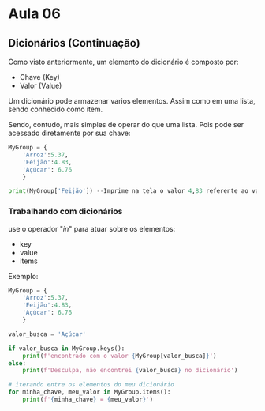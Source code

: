 # Aula 06

## Dicionários (Continuação)
Como visto anteriormente, um elemento do dicionário é composto por:
* Chave (Key)
* Valor (Value)

Um dicionário pode armazenar varios elementos. Assim como em uma lista, sendo conhecido como item.

Sendo, contudo, mais simples de operar do que uma lista. Pois pode ser acessado diretamente por sua chave:

```python
MyGroup = {
    'Arroz':5.37,
    'Feijão':4.83,
    'Açúcar': 6.76
    }

print(MyGroup['Feijão']) --Imprime na tela o valor 4,83 referente ao valor do item Feijão.    
```

### Trabalhando com dicionários
use o operador "_*in*_" para atuar sobre os elementos:
* key
* value
* items

Exemplo:
```python
MyGroup = {
    'Arroz':5.37,
    'Feijão':4.83,
    'Açúcar': 6.76
    }

valor_busca = 'Açúcar'

if valor_busca in MyGroup.keys():
    print(f'encontrado com o valor {MyGroup[valor_busca]}')
else:
    print(f'Desculpa, não encontrei {valor_busca} no dicionário')

# iterando entre os elementos do meu dicionário
for minha_chave, meu_valor in MyGroup.items():
    print(f'{minha_chave} = {meu_valor}')

```



